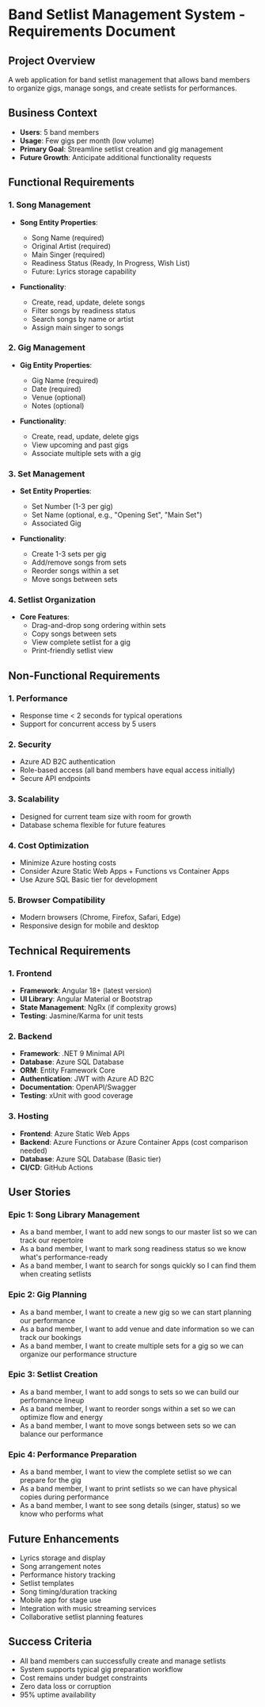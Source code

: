 # Band Setlist Management System - Requirements Document

## Project Overview

A web application for band setlist management that allows band members to organize gigs, manage songs, and create setlists for performances.

## Business Context

- **Users**: 5 band members
- **Usage**: Few gigs per month (low volume)
- **Primary Goal**: Streamline setlist creation and gig management
- **Future Growth**: Anticipate additional functionality requests

## Functional Requirements

### 1. Song Management

- **Song Entity Properties**:

  - Song Name (required)
  - Original Artist (required)
  - Main Singer (required)
  - Readiness Status (Ready, In Progress, Wish List)
  - Future: Lyrics storage capability

- **Functionality**:
  - Create, read, update, delete songs
  - Filter songs by readiness status
  - Search songs by name or artist
  - Assign main singer to songs

### 2. Gig Management

- **Gig Entity Properties**:

  - Gig Name (required)
  - Date (required)
  - Venue (optional)
  - Notes (optional)

- **Functionality**:
  - Create, read, update, delete gigs
  - View upcoming and past gigs
  - Associate multiple sets with a gig

### 3. Set Management

- **Set Entity Properties**:

  - Set Number (1-3 per gig)
  - Set Name (optional, e.g., "Opening Set", "Main Set")
  - Associated Gig

- **Functionality**:
  - Create 1-3 sets per gig
  - Add/remove songs from sets
  - Reorder songs within a set
  - Move songs between sets

### 4. Setlist Organization

- **Core Features**:
  - Drag-and-drop song ordering within sets
  - Copy songs between sets
  - View complete setlist for a gig
  - Print-friendly setlist view

## Non-Functional Requirements

### 1. Performance

- Response time < 2 seconds for typical operations
- Support for concurrent access by 5 users

### 2. Security

- Azure AD B2C authentication
- Role-based access (all band members have equal access initially)
- Secure API endpoints

### 3. Scalability

- Designed for current team size with room for growth
- Database schema flexible for future features

### 4. Cost Optimization

- Minimize Azure hosting costs
- Consider Azure Static Web Apps + Functions vs Container Apps
- Use Azure SQL Basic tier for development

### 5. Browser Compatibility

- Modern browsers (Chrome, Firefox, Safari, Edge)
- Responsive design for mobile and desktop

## Technical Requirements

### 1. Frontend

- **Framework**: Angular 18+ (latest version)
- **UI Library**: Angular Material or Bootstrap
- **State Management**: NgRx (if complexity grows)
- **Testing**: Jasmine/Karma for unit tests

### 2. Backend

- **Framework**: .NET 9 Minimal API
- **Database**: Azure SQL Database
- **ORM**: Entity Framework Core
- **Authentication**: JWT with Azure AD B2C
- **Documentation**: OpenAPI/Swagger
- **Testing**: xUnit with good coverage

### 3. Hosting

- **Frontend**: Azure Static Web Apps
- **Backend**: Azure Functions or Azure Container Apps (cost comparison needed)
- **Database**: Azure SQL Database (Basic tier)
- **CI/CD**: GitHub Actions

## User Stories

### Epic 1: Song Library Management

- As a band member, I want to add new songs to our master list so we can track our repertoire
- As a band member, I want to mark song readiness status so we know what's performance-ready
- As a band member, I want to search for songs quickly so I can find them when creating setlists

### Epic 2: Gig Planning

- As a band member, I want to create a new gig so we can start planning our performance
- As a band member, I want to add venue and date information so we can track our bookings
- As a band member, I want to create multiple sets for a gig so we can organize our performance structure

### Epic 3: Setlist Creation

- As a band member, I want to add songs to sets so we can build our performance lineup
- As a band member, I want to reorder songs within a set so we can optimize flow and energy
- As a band member, I want to move songs between sets so we can balance our performance

### Epic 4: Performance Preparation

- As a band member, I want to view the complete setlist so we can prepare for the gig
- As a band member, I want to print setlists so we can have physical copies during performance
- As a band member, I want to see song details (singer, status) so we know who performs what

## Future Enhancements

- Lyrics storage and display
- Song arrangement notes
- Performance history tracking
- Setlist templates
- Song timing/duration tracking
- Mobile app for stage use
- Integration with music streaming services
- Collaborative setlist planning features

## Success Criteria

- All band members can successfully create and manage setlists
- System supports typical gig preparation workflow
- Cost remains under budget constraints
- Zero data loss or corruption
- 95% uptime availability

